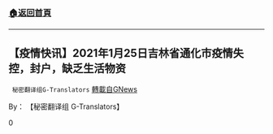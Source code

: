 ###  [:house:返回首頁](https://github.com/ourhimalayas/txt)
---

## 【疫情快讯】2021年1月25日吉林省通化市疫情失控，封户，缺乏生活物资
` 秘密翻译组G-Translators` [轉載自GNews](https://gnews.org/zh-hans/846367/)

By： 【秘密翻译组 G-Translators】



0
